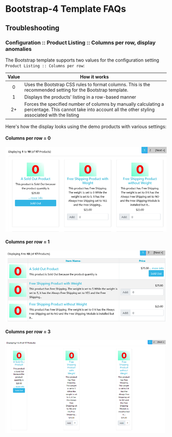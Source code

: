 # Bootstrap-4 Template FAQs

## Troubleshooting

### Configuration :: Product Listing :: Columns per row, display anomalies

The Bootstrap template supports two values for the configuration setting `Product Listing :: Columns per row`:

| Value | How it works                                                 |
| :---: | ------------------------------------------------------------ |
|   0   | Uses the Bootstrap CSS rules to format columns.  This is the recommended setting for the Bootstrap template. |
|   1   | Displays the products' listing in a row-based manner         |
|  2+   | Forces the specified number of columns by manually calculating a percentage.  This cannot take into account all the other styling associated with the listing |

Here's how the display looks using the demo products with various settings:

#### Columns per row = 0

![./](columns_per_row_0.png)

#### Columns per row = 1

![](./columns_per_row_1.png)

#### Columns per row = 3

<img src="./columns_per_row_3.png" style="zoom:75%;" />